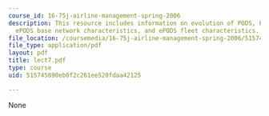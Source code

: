 ```yaml
---
course_id: 16-75j-airline-management-spring-2006
description: This resource includes information on evolution of PODS, PODS capabilities,
  ePODS base network characteristics, and ePODS fleet characteristics.
file_location: /coursemedia/16-75j-airline-management-spring-2006/515745890eb0f2c261ee520fdaa42125_lect7.pdf
file_type: application/pdf
layout: pdf
title: lect7.pdf
type: course
uid: 515745890eb0f2c261ee520fdaa42125

---
```

None